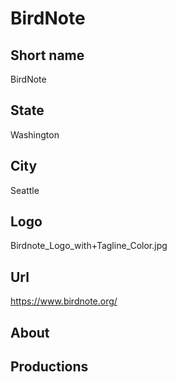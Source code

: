 # BirdNote

## Short name

BirdNote

## State

Washington

## City

Seattle

## Logo

Birdnote_Logo_with+Tagline_Color.jpg

## Url

https://www.birdnote.org/

## About
 

## Productions 
